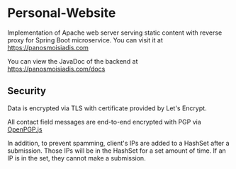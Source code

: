 # Personal-Website
Implementation of Apache web server serving static content with reverse proxy for Spring Boot microservice. You can visit it at https://panosmoisiadis.com

You can view the JavaDoc of the backend at https://panosmoisiadis.com/docs

## Security

Data is encrypted via TLS with certificate provided by Let's Encrypt.

All contact field messages are end-to-end encrypted with PGP via [OpenPGP.js](https://openpgpjs.org)

In addition, to prevent spamming, client's IPs are added to a HashSet after a submission. Those IPs will be in the HashSet for a set amount of time. If an IP is in the set, they cannot make a submission.